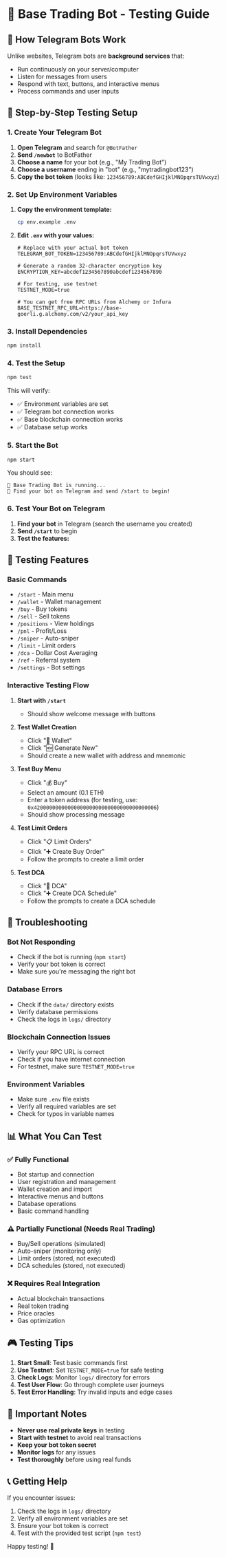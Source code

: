 # 🧪 Base Trading Bot - Testing Guide

## 📱 **How Telegram Bots Work**

Unlike websites, Telegram bots are **background services** that:
- Run continuously on your server/computer
- Listen for messages from users
- Respond with text, buttons, and interactive menus
- Process commands and user inputs

## 🚀 **Step-by-Step Testing Setup**

### **1. Create Your Telegram Bot**

1. **Open Telegram** and search for `@BotFather`
2. **Send `/newbot`** to BotFather
3. **Choose a name** for your bot (e.g., "My Trading Bot")
4. **Choose a username** ending in "bot" (e.g., "mytradingbot123")
5. **Copy the bot token** (looks like: `123456789:ABCdefGHIjklMNOpqrsTUVwxyz`)

### **2. Set Up Environment Variables**

1. **Copy the environment template:**
   ```bash
   cp env.example .env
   ```

2. **Edit `.env` with your values:**
   ```env
   # Replace with your actual bot token
   TELEGRAM_BOT_TOKEN=123456789:ABCdefGHIjklMNOpqrsTUVwxyz
   
   # Generate a random 32-character encryption key
   ENCRYPTION_KEY=abcdef1234567890abcdef1234567890
   
   # For testing, use testnet
   TESTNET_MODE=true
   
   # You can get free RPC URLs from Alchemy or Infura
   BASE_TESTNET_RPC_URL=https://base-goerli.g.alchemy.com/v2/your_api_key
   ```

### **3. Install Dependencies**

```bash
npm install
```

### **4. Test the Setup**

```bash
npm test
```

This will verify:
- ✅ Environment variables are set
- ✅ Telegram bot connection works
- ✅ Base blockchain connection works
- ✅ Database setup works

### **5. Start the Bot**

```bash
npm start
```

You should see:
```
🚀 Base Trading Bot is running...
📱 Find your bot on Telegram and send /start to begin!
```

### **6. Test Your Bot on Telegram**

1. **Find your bot** in Telegram (search the username you created)
2. **Send `/start`** to begin
3. **Test the features:**

## 🎯 **Testing Features**

### **Basic Commands**
- `/start` - Main menu
- `/wallet` - Wallet management
- `/buy` - Buy tokens
- `/sell` - Sell tokens
- `/positions` - View holdings
- `/pnl` - Profit/Loss
- `/sniper` - Auto-sniper
- `/limit` - Limit orders
- `/dca` - Dollar Cost Averaging
- `/ref` - Referral system
- `/settings` - Bot settings

### **Interactive Testing Flow**

1. **Start with `/start`**
   - Should show welcome message with buttons

2. **Test Wallet Creation**
   - Click "👛 Wallet"
   - Click "🆕 Generate New"
   - Should create a new wallet with address and mnemonic

3. **Test Buy Menu**
   - Click "💰 Buy"
   - Select an amount (0.1 ETH)
   - Enter a token address (for testing, use: `0x4200000000000000000000000000000000000006`)
   - Should show processing message

4. **Test Limit Orders**
   - Click "📋 Limit Orders"
   - Click "➕ Create Buy Order"
   - Follow the prompts to create a limit order

5. **Test DCA**
   - Click "🔄 DCA"
   - Click "➕ Create DCA Schedule"
   - Follow the prompts to create a DCA schedule

## 🔧 **Troubleshooting**

### **Bot Not Responding**
- Check if the bot is running (`npm start`)
- Verify your bot token is correct
- Make sure you're messaging the right bot

### **Database Errors**
- Check if the `data/` directory exists
- Verify database permissions
- Check the logs in `logs/` directory

### **Blockchain Connection Issues**
- Verify your RPC URL is correct
- Check if you have internet connection
- For testnet, make sure `TESTNET_MODE=true`

### **Environment Variables**
- Make sure `.env` file exists
- Verify all required variables are set
- Check for typos in variable names

## 📊 **What You Can Test**

### **✅ Fully Functional**
- Bot startup and connection
- User registration and management
- Wallet creation and import
- Interactive menus and buttons
- Database operations
- Basic command handling

### **⚠️ Partially Functional (Needs Real Trading)**
- Buy/Sell operations (simulated)
- Auto-sniper (monitoring only)
- Limit orders (stored, not executed)
- DCA schedules (stored, not executed)

### **❌ Requires Real Integration**
- Actual blockchain transactions
- Real token trading
- Price oracles
- Gas optimization

## 🎮 **Testing Tips**

1. **Start Small**: Test basic commands first
2. **Use Testnet**: Set `TESTNET_MODE=true` for safe testing
3. **Check Logs**: Monitor `logs/` directory for errors
4. **Test User Flow**: Go through complete user journeys
5. **Test Error Handling**: Try invalid inputs and edge cases

## 🚨 **Important Notes**

- **Never use real private keys** in testing
- **Start with testnet** to avoid real transactions
- **Keep your bot token secret**
- **Monitor logs** for any issues
- **Test thoroughly** before using real funds

## 📞 **Getting Help**

If you encounter issues:
1. Check the logs in `logs/` directory
2. Verify all environment variables are set
3. Ensure your bot token is correct
4. Test with the provided test script (`npm test`)

Happy testing! 🚀
